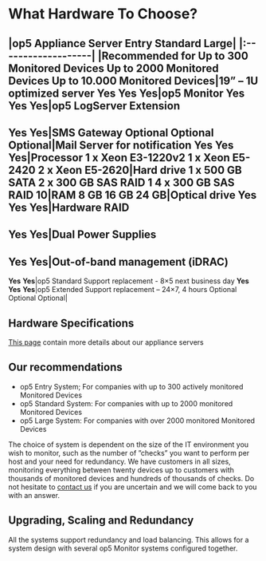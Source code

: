 # What Hardware To Choose?

|op5 Appliance Server
Entry
Standard
Large|
|:-------------------|
|Recommended for
Up to 300
Monitored Devices
Up to 2000
Monitored Devices
Up to 10.000
Monitored Devices|19” – 1U optimized server
**Yes**
**Yes**
**Yes**|op5 Monitor
**Yes**
**Yes**
**Yes**|op5 LogServer Extension
-
**Yes**
**Yes**|SMS Gateway
Optional
Optional
Optional|Mail Server for notification
**Yes**
**Yes**
**Yes**|Processor
1 x Xeon E3-1220v2
1 x Xeon E5-2420
2 x Xeon E5-2620|Hard drive
1 x 500 GB SATA
2 x 300 GB SAS RAID 1
4 x 300 GB SAS RAID 10|RAM
8 GB
16 GB
24 GB|Optical drive
**Yes**
**Yes**
**Yes**|Hardware RAID
-
**Yes**
**Yes**|Dual Power Supplies
-
**Yes**
**Yes**|Out-of-band management (iDRAC)
-
**Yes**
**Yes**|op5 Standard Support replacement -
8×5 next business day
**Yes**
**Yes**
**Yes**|op5 Extended Support replacement – 24×7, 4 hours
Optional
Optional
Optional|

## Hardware Specifications

[This page](Appliance_servers_hardware_specification) contain more details about our appliance servers

## Our recommendations

-   op5 Entry System; For companies with up to 300 actively monitored Monitored Devices
-   op5 Standard System: For companies with up to 2000 monitored Monitored Devices
-   op5 Large System: For companies with over 2000 monitored Monitored Devices

The choice of system is dependent on the size of the IT environment you wish to monitor, such as the number of ”checks” you want to perform per host and your need for redundancy. We have customers in all sizes, monitoring everything between twenty devices up to customers with thousands of monitored devices and hundreds of thousands of checks. Do not hesitate to [contact us](http://www.op5.com/about/contact-us/ "Contact us") if you are uncertain and we will come back to you with an answer.

## Upgrading, Scaling and Redundancy

All the systems support redundancy and load balancing. This allows for a system design with several op5 Monitor systems configured together.

